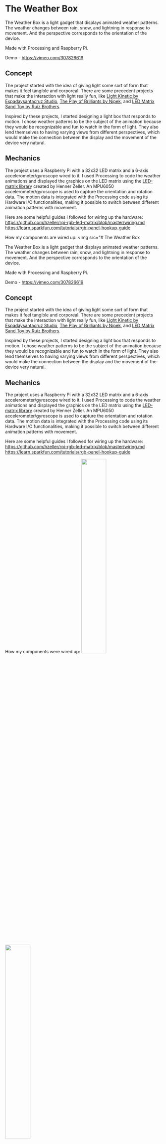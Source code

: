 # The Weather Box

The Weather Box is a light gadget that displays animated weather patterns. The weather changes between rain, snow, and lightning in response to movement. And the perspective corresponds to the orientation of the device.

Made with Processing and Raspberry Pi.

Demo - https://vimeo.com/307826619

## Concept

The project started with the idea of giving light some sort of form that makes it feel tangible and corporeal. There are some precedent projects that make the interaction with light really fun, like <a href="http://www.espadaysantacruz.com/projects/light-kinetics" target="_blank">Light Kinetic by Espadaysantacruz Studio</a>, <a href="http://www.nipek.jp/interactive-x-light.html" target="_blank">The Play of Brilliants by Nipek</a>, and <a href="https://learn.adafruit.com/matrix-led-sand" target="_blank">LED Matrix Sand Toy by Ruiz Brothers</a>.

Inspired by these projects, I started designing a light box that responds to motion. I chose weather patterns to be the subject of the animation because they would be recognizable and fun to watch in the form of light. They also lend themselves to having varying views from different perspectives, which would make the connection between the display and the movement of the device very natural.


## Mechanics

The project uses a Raspberry Pi with a 32x32 LED matrix and a 6-axis accelerometer/gyroscope wired to it. I used Processing to code the weather animations and displayed the graphics on the LED matrix using the <a href="https://github.com/hzeller/rpi-rgb-led-matrix">LED-matrix library</a> created by Henner Zeller. An MPU6050 accelerometer/gyroscope is used to capture the orientation and rotation data. The motion data is integrated with the Processing code using its Hardware I/O functionalities, making it possible to switch between different animation patterns with movement.

Here are some helpful guides I followed for wiring up the hardware:<br>
https://github.com/hzeller/rpi-rgb-led-matrix/blob/master/wiring.md <br>
https://learn.sparkfun.com/tutorials/rgb-panel-hookup-guide <br>

How my components are wired up:
<img src="# The Weather Box

The Weather Box is a light gadget that displays animated weather patterns. The weather changes between rain, snow, and lightning in response to movement. And the perspective corresponds to the orientation of the device.

Made with Processing and Raspberry Pi.

Demo - https://vimeo.com/307826619

## Concept

The project started with the idea of giving light some sort of form that makes it feel tangible and corporeal. There are some precedent projects that make the interaction with light really fun, like <a href="http://www.espadaysantacruz.com/projects/light-kinetics" target="_blank">Light Kinetic by Espadaysantacruz Studio</a>, <a href="http://www.nipek.jp/interactive-x-light.html" target="_blank">The Play of Brilliants by Nipek</a>, and <a href="https://learn.adafruit.com/matrix-led-sand" target="_blank">LED Matrix Sand Toy by Ruiz Brothers</a>.

Inspired by these projects, I started designing a light box that responds to motion. I chose weather patterns to be the subject of the animation because they would be recognizable and fun to watch in the form of light. They also lend themselves to having varying views from different perspectives, which would make the connection between the display and the movement of the device very natural.


## Mechanics

The project uses a Raspberry Pi with a 32x32 LED matrix and a 6-axis accelerometer/gyroscope wired to it. I used Processing to code the weather animations and displayed the graphics on the LED matrix using the <a href="https://github.com/hzeller/rpi-rgb-led-matrix">LED-matrix library</a> created by Henner Zeller. An MPU6050 accelerometer/gyroscope is used to capture the orientation and rotation data. The motion data is integrated with the Processing code using its Hardware I/O functionalities, making it possible to switch between different animation patterns with movement.

Here are some helpful guides I followed for wiring up the hardware:
https://github.com/hzeller/rpi-rgb-led-matrix/blob/master/wiring.md
https://learn.sparkfun.com/tutorials/rgb-panel-hookup-guide

How my components were wired up:
<img src="https://github.com/crunchyplanet/atmosphere/blob/master/images/schematics.png" width="40%">
<img src="https://github.com/crunchyplanet/atmosphere/blob/master/images/wiring.jpg" width="40%">

## Assembly

The electronics are enclosed in a wooden casing. A sheet of transluscent acrylic is attached over the LED panel, leaving a small distance in between to diffuse the light coming from the pixels.
